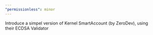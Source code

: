 ```yaml
---
"permissionless": minor
---
```


Introduce a simpel version of Kernel SmartAccount (by ZeroDev), using their ECDSA Validator
